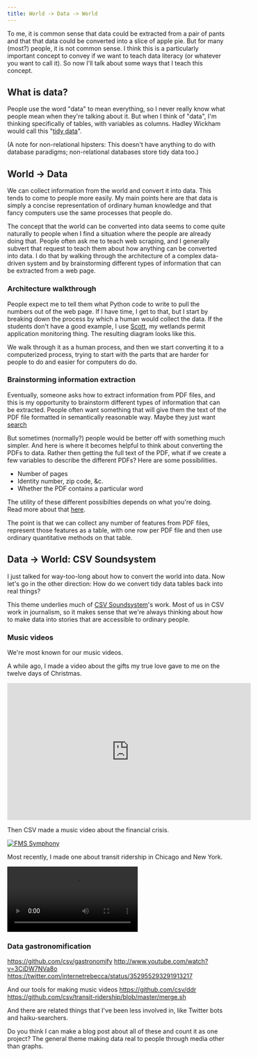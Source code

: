 ```yaml
---
title: World -> Data -> World
---
```

To me, it is common sense that data could be extracted from a pair
of pants and that that data could be converted into a slice of apple pie.
But for many (most?) people, it is not common sense. I think this is a
particularly important concept to convey if we want to teach data literacy
(or whatever you want to call it). So now I'll talk about some ways that
I teach this concept.

## What is data?
People use the word "data" to mean everything, so I never really know
what people mean when they're talking about it. But when I think of
"data", I'm thinking specifically of tables, with variables as columns.
Hadley Wickham would call this "[tidy data](http://vita.had.co.nz/papers/tidy-data.pdf)".

(A note for non-relational hipsters: This doesn't have anything to do
with database paradigms; non-relational databases store tidy data too.)

## World -> Data
We can collect information from the world and convert it into data.
This tends to come to people more easily. My main points here are that
data is simply a concise representation of ordinary human knowledge
and that fancy computers use the same processes that people do.

The concept that the world can be converted into data seems to come
quite naturally to people when I find a situation where the people are
already doing that. People often ask me to teach web scraping, and I
generally subvert that request to teach them about how anything can
be converted into data. I do that by walking through the architecture
of a complex data-driven system and by brainstorming different types
of information that can be extracted from a web page.

### Architecture walkthrough
People expect me to tell them what Python code to write to pull the
numbers out of the web page. If I have time, I get to that, but I
start by breaking down the process by which a human would collect the
data. If the students don't have a good example, I use
[Scott](http://scott.thomaslevine.com), my wetlands permit application
monitoring thing. The resulting diagram looks like this.



We walk through it as a human process, and then we start converting
it to a computerized process, trying to start with the parts that are
harder for people to do and easier for computers do do.

### Brainstorming information extraction
Eventually, someone asks how to extract information from PDF files, and
this is my opportunity to brainstorm different types of information that
can be extracted. People often want something that will give them the
text of the PDF file formatted in semantically reasonable way. Maybe they
just want [search](http://communityboostr.org/resource/searching-lots-inconveniently-formatted-files-once)

But sometimes (normally?) people would be better off with something much
simpler. And here is where it becomes helpful to think about converting
the PDFs to data. Rather then getting the full text of the PDF, what if
we create a few variables to describe the different PDFs? Here are some
possibilities.

* Number of pages
* Identity number, zip code, &c.
* Whether the PDF contains a particular word

The utility of these different possibilties depends on what you're doing.
Read more about that [here](/!/parsing-pdfs/).

The point is that we can collect any number of features from PDF files,
represent those features as a table, with one row per PDF file and then
use ordinary quantitative methods on that table.

## Data -> World: CSV Soundsystem
I just talked for way-too-long about how to convert the world into data.
Now let's go in the other direction: How do we convert tidy data tables
back into real things?

This theme underlies much of [CSV Soundsystem](http://csvsoundsystem.com)'s work.
Most of us in CSV work in journalism, so it makes sense that we're always thinking
about how to make data into stories that are accessible to ordinary people.

### Music videos
We're most known for our music videos.

A while ago, I made a video about the gifts my true love gave to me
on the twelve days of Christmas.

<iframe width="560" height="315" src="http://www.youtube.com/embed/rLZDvXPIDa0" frameborder="0" allowfullscreen></iframe>

Then CSV made a music video about the financial crisis.

[<img alt="FMS Symphony" src="<% @item.identifier %>fms.png" class="wide" />](http://fms.csvsoundsystem.com)

Most recently, I made one about transit ridership in Chicago and New York.

<video src="http://tlevine.github.io/multisensory-data-zipfian/transit.webm"></video>

### Data gastronomification
https://github.com/csv/gastronomify
http://www.youtube.com/watch?v=3CiDW7NVa8o
https://twitter.com/internetrebecca/status/352955293291913217

And our tools for making music videos
https://github.com/csv/ddr
https://github.com/csv/transit-ridership/blob/master/merge.sh

And there are related things that I've been less involved in,
like Twitter bots and haiku-searchers.

Do you think I can make a blog post about all of these and count it as one project?
The general theme making data real to people through media other than graphs.

